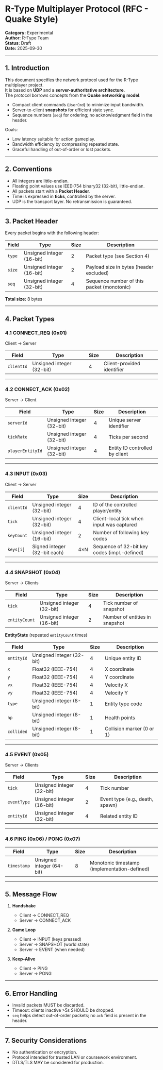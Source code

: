 # R-Type Multiplayer Protocol (RFC - Quake Style)

**Category:** Experimental  
**Author:** R-Type Team  
**Status:** Draft  
**Date:** 2025-09-30  

---

## 1. Introduction

This document specifies the network protocol used for the R-Type multiplayer project.  
It is based on **UDP** and a **server-authoritative architecture**.  
The protocol borrows concepts from the **Quake networking model**:

- Compact client commands (`UserCmd`) to minimize input bandwidth.  
- Server-to-client **snapshots** for efficient state sync.  
- Sequence numbers (`seq`) for ordering; no acknowledgment field in the header.

Goals:  
- Low latency suitable for action gameplay.  
- Bandwidth efficiency by compressing repeated state.  
- Graceful handling of out-of-order or lost packets. 

---

## 2. Conventions

- All integers are little-endian.  
- Floating point values use IEEE-754 binary32 (32-bit), little-endian.  
- All packets start with a **Packet Header**.  
- Time is expressed in **ticks**, controlled by the server.  
- UDP is the transport layer. No retransmission is guaranteed.  

---

## 3. Packet Header

Every packet begins with the following header:

| Field   | Type                              | Size | Description                                      |
|---------|-----------------------------------|------|--------------------------------------------------|
| `type`  | Unsigned integer (16-bit)         | 2    | Packet type (see Section 4)                      |
| `size`  | Unsigned integer (16-bit)         | 2    | Payload size in bytes (header excluded)          |
| `seq`   | Unsigned integer (32-bit)         | 4    | Sequence number of this packet (monotonic)       |

**Total size:** 8 bytes  

---

## 4. Packet Types

### 4.1 CONNECT_REQ (0x01)

Client → Server

| Field      | Type                             | Size | Description                  |
|------------|----------------------------------|------|------------------------------|
| `clientId` | Unsigned integer (32-bit)        | 4    | Client-provided identifier   |

---

### 4.2 CONNECT_ACK (0x02)

Server → Client

| Field            | Type                             | Size | Description                     |
|------------------|----------------------------------|------|---------------------------------|
| `serverId`       | Unsigned integer (32-bit)        | 4    | Unique server identifier        |
| `tickRate`       | Unsigned integer (32-bit)        | 4    | Ticks per second                |
| `playerEntityId` | Unsigned integer (32-bit)        | 4    | Entity ID controlled by client  |

---

### 4.3 INPUT (0x03)

Client → Server

| Field       | Type                                | Size | Description                                    |
|-------------|-------------------------------------|------|------------------------------------------------|
| `clientId`  | Unsigned integer (32-bit)           | 4    | ID of the controlled player/entity             |
| `tick`      | Unsigned integer (32-bit)           | 4    | Client-local tick when input was captured      |
| `keyCount`  | Unsigned integer (16-bit)           | 2    | Number of following key codes                  |
| `keys[i]`   | Signed integer (32-bit each)        | 4×N  | Sequence of 32-bit key codes (impl.-defined)   |

---

### 4.4 SNAPSHOT (0x04)

Server → Clients

| Field         | Type                             | Size | Description                        |
|---------------|----------------------------------|------|------------------------------------|
| `tick`        | Unsigned integer (32-bit)        | 4    | Tick number of snapshot            |
| `entityCount` | Unsigned integer (16-bit)        | 2    | Number of entities in snapshot     |

**EntityState** (repeated `entityCount` times)

| Field       | Type                                | Size | Description                         |
|-------------|-------------------------------------|------|-------------------------------------|
| `entityId`  | Unsigned integer (32-bit)           | 4    | Unique entity ID                    |
| `x`         | Float32 (IEEE-754)                  | 4    | X coordinate                        |
| `y`         | Float32 (IEEE-754)                  | 4    | Y coordinate                        |
| `vx`        | Float32 (IEEE-754)                  | 4    | Velocity X                          |
| `vy`        | Float32 (IEEE-754)                  | 4    | Velocity Y                          |
| `type`      | Unsigned integer (8-bit)            | 1    | Entity type code                    |
| `hp`        | Unsigned integer (8-bit)            | 1    | Health points                       |
| `collided`  | Unsigned integer (8-bit)            | 1    | Collision marker (0 or 1)           |

---

### 4.5 EVENT (0x05)

Server → Clients

| Field       | Type                             | Size | Description                     |
|-------------|----------------------------------|------|---------------------------------|
| `tick`      | Unsigned integer (32-bit)        | 4    | Tick number                     |
| `eventType` | Unsigned integer (16-bit)        | 2    | Event type (e.g., death, spawn) |
| `entityId`  | Unsigned integer (32-bit)        | 4    | Related entity ID                |

---

### 4.6 PING (0x06) / PONG (0x07)

| Field       | Type                             | Size | Description                               |
|-------------|----------------------------------|------|-------------------------------------------|
| `timestamp` | Unsigned integer (64-bit)        | 8    | Monotonic timestamp (implementation-defined) |

---

## 5. Message Flow

1. **Handshake**  
   - Client → CONNECT_REQ  
   - Server → CONNECT_ACK  

2. **Game Loop**  
   - Client → INPUT (keys pressed)  
   - Server → SNAPSHOT (world state)  
   - Server → EVENT (when needed)  

3. **Keep-Alive**  
   - Client → PING  
   - Server → PONG  

---

## 6. Error Handling

- Invalid packets MUST be discarded.  
- Timeout: clients inactive >5s SHOULD be dropped.  
- `seq` helps detect out-of-order packets; no `ack` field is present in the header.  

---

## 7. Security Considerations

- No authentication or encryption.  
- Protocol intended for trusted LAN or coursework environment.  
- DTLS/TLS MAY be considered for production.  